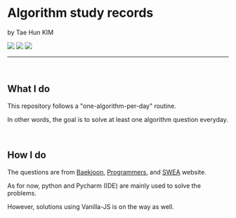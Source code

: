 # Algorithm study records

by Tae Hun KIM

<img src="https://img.shields.io/badge/Python-3776AB?style=for-the-badge&logo=python&logoColor=white">  <img src="https://img.shields.io/badge/Visual_Studio_Code-0078D4?style=for-the-badge&logo=visual%20studio%20code&logoColor=white">  <img src="https://img.shields.io/badge/JavaScript-323330?style=for-the-badge&logo=javascript&logoColor=F7DF1E">

<hr>
<br>

## What I do


This repository follows a "one-algorithm-per-day" routine.

In other words, the goal is to solve at least one algorithm question everyday.

<br>

## How I do

The questions are from <a href="https://www.acmicpc.net/">Baekjoon</a>, <a href="https://programmers.co.kr/learn/challenges">Programmers</a>, and <a href="https://swexpertacademy.com/main/main.do">SWEA</a> website.

As for now, python and Pycharm (IDE) are mainly used to solve the problems.

However, solutions using Vanilla-JS is on the way as well.



